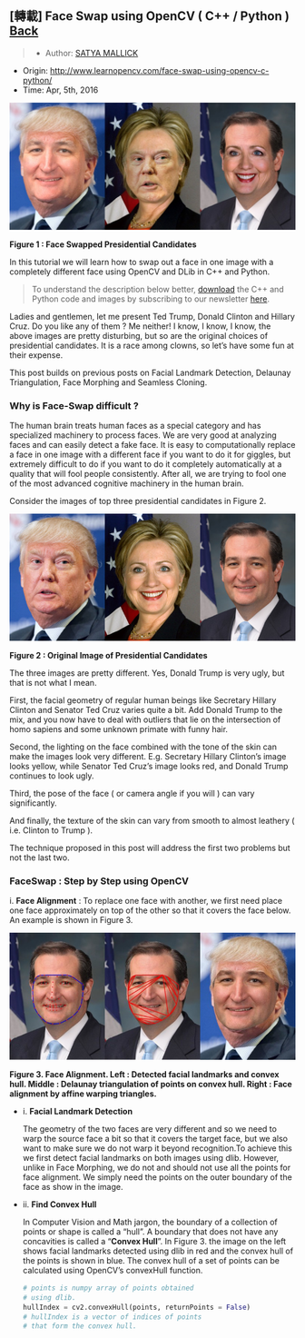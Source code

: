 ## [轉載] Face Swap using OpenCV ( C++ / Python ) [Back](./../post.md)

> - Author: [SATYA MALLICK](http://www.learnopencv.com/about/)
- Origin: http://www.learnopencv.com/face-swap-using-opencv-c-python/
- Time: Apr, 5th, 2016

![](./1.jpg)

**Figure 1 : Face Swapped Presidential Candidates**

In this tutorial we will learn how to swap out a face in one image with a completely different face using OpenCV and DLib in C++ and Python.

> To understand the description below better, [download](http://www.learnopencv.com/face-swap-using-opencv-c-python/#download) the C++ and Python code and images by subscribing to our newsletter [here](http://www.learnopencv.com/face-swap-using-opencv-c-python/#download).

Ladies and gentlemen, let me present Ted Trump, Donald Clinton and Hillary Cruz. Do you like any of them ? Me neither! I know, I know, I know, the above images are pretty disturbing, but so are the original choices of presidential candidates. It is a race among clowns, so let’s have some fun at their expense.

This post builds on previous posts on Facial Landmark Detection, Delaunay Triangulation, Face Morphing and Seamless Cloning.

### Why is Face-Swap difficult ?

The human brain treats human faces as a special category and has specialized machinery to process faces. We are very good at analyzing faces and can easily detect a fake face. It is easy to computationally replace a face in one image with a different face if you want to do it for giggles, but extremely difficult to do if you want to do it completely automatically at a quality that will fool people consistently. After all, we are trying to fool one of the most advanced cognitive machinery in the human brain.

Consider the images of top three presidential candidates in Figure 2.

![](./2.jpg)

**Figure 2 : Original Image of Presidential Candidates**

The three images are pretty different. Yes, Donald Trump is very ugly, but that is not what I mean.

First, the facial geometry of regular human beings like Secretary Hillary Clinton and Senator Ted Cruz varies quite a bit. Add Donald Trump to the mix, and you now have to deal with outliers that lie on the intersection of homo sapiens and some unknown primate with funny hair.

Second, the lighting on the face combined with the tone of the skin can make the images look very different. E.g. Secretary Hillary Clinton’s image looks yellow, while Senator Ted Cruz’s image looks red, and Donald Trump continues to look ugly.

Third, the pose of the face ( or camera angle if you will ) can vary significantly.

And finally, the texture of the skin can vary from smooth to almost leathery ( i.e. Clinton to Trump ).

The technique proposed in this post will address the first two problems but not the last two.

### FaceSwap : Step by Step using OpenCV

i. **Face Alignment** : To replace one face with another, we first need place one face approximately on top of the other so that it covers the face below. An example is shown in Figure 3.

![](./3.jpg)

**Figure 3. Face Alignment. Left : Detected facial landmarks and convex hull. Middle : Delaunay triangulation of points on convex hull. Right : Face alignment by affine warping triangles.**

- i. **Facial Landmark Detection** 

    The geometry of the two faces are very different and so we need  to warp the source face a bit so that it covers the target face, but we also want to make sure we do not warp it beyond recognition.To achieve this we first detect facial landmarks on both images using dlib. However, unlike in Face Morphing, we do not and should not use all the points for face alignment. We simply need the points on the outer boundary of the face as show in the image. 
    
- ii. **Find Convex Hull**

    In Computer Vision and Math jargon, the boundary of a collection of points or shape is called a “hull”. A boundary that does not have any concavities is called a “**Convex Hull**”. In Figure 3. the image on the left shows facial landmarks detected using dlib in red and the convex hull of the points is shown in blue. The convex hull of a set of points can be calculated using OpenCV’s convexHull function.


    ```py
    # points is numpy array of points obtained 
    # using dlib.
    hullIndex = cv2.convexHull(points, returnPoints = False)
    # hullIndex is a vector of indices of points 
    # that form the convex hull. 
    ```